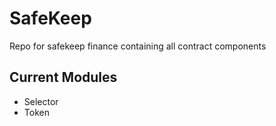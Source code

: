 # SafeKeep

Repo for safekeep finance containing all contract components

## Current Modules
- Selector
- Token